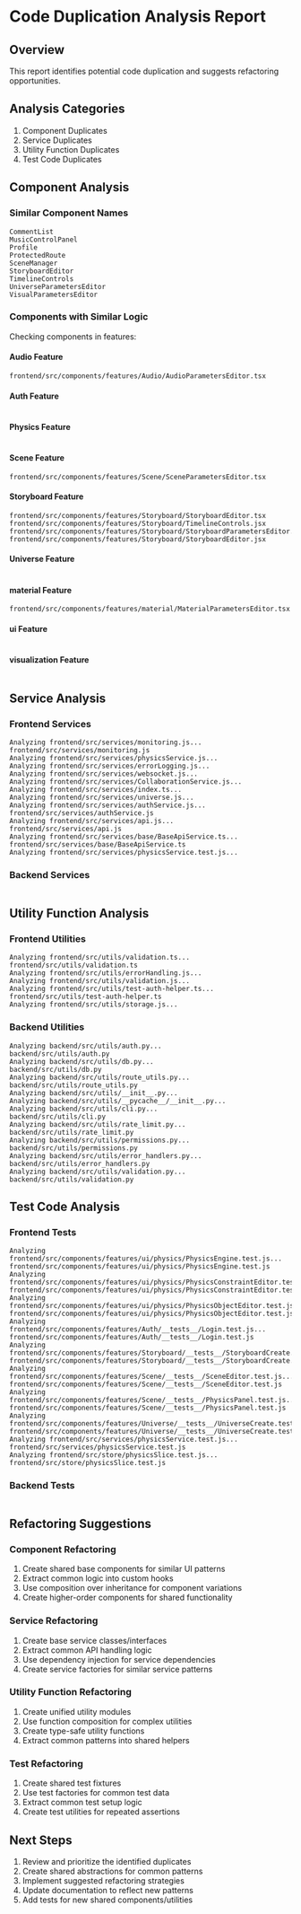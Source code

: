 # Code Duplication Analysis Report

## Overview
This report identifies potential code duplication and suggests refactoring opportunities.

## Analysis Categories
1. Component Duplicates
2. Service Duplicates
3. Utility Function Duplicates
4. Test Code Duplicates

## Component Analysis
### Similar Component Names
```
CommentList
MusicControlPanel
Profile
ProtectedRoute
SceneManager
StoryboardEditor
TimelineControls
UniverseParametersEditor
VisualParametersEditor
```
### Components with Similar Logic
Checking components in features:
#### Audio Feature
```
frontend/src/components/features/Audio/AudioParametersEditor.tsx
```
#### Auth Feature
```
```
#### Physics Feature
```
```
#### Scene Feature
```
frontend/src/components/features/Scene/SceneParametersEditor.tsx
```
#### Storyboard Feature
```
frontend/src/components/features/Storyboard/StoryboardEditor.tsx
frontend/src/components/features/Storyboard/TimelineControls.jsx
frontend/src/components/features/Storyboard/StoryboardParametersEditor.tsx
frontend/src/components/features/Storyboard/StoryboardEditor.jsx
```
#### Universe Feature
```
```
#### material Feature
```
frontend/src/components/features/material/MaterialParametersEditor.tsx
```
#### ui Feature
```
```
#### visualization Feature
```
```
## Service Analysis
### Frontend Services
```
Analyzing frontend/src/services/monitoring.js...
frontend/src/services/monitoring.js
Analyzing frontend/src/services/physicsService.js...
Analyzing frontend/src/services/errorLogging.js...
Analyzing frontend/src/services/websocket.js...
Analyzing frontend/src/services/CollaborationService.js...
Analyzing frontend/src/services/index.ts...
Analyzing frontend/src/services/universe.js...
Analyzing frontend/src/services/authService.js...
frontend/src/services/authService.js
Analyzing frontend/src/services/api.js...
frontend/src/services/api.js
Analyzing frontend/src/services/base/BaseApiService.ts...
frontend/src/services/base/BaseApiService.ts
Analyzing frontend/src/services/physicsService.test.js...
```
### Backend Services
```
```
## Utility Function Analysis
### Frontend Utilities
```
Analyzing frontend/src/utils/validation.ts...
frontend/src/utils/validation.ts
Analyzing frontend/src/utils/errorHandling.js...
Analyzing frontend/src/utils/validation.js...
Analyzing frontend/src/utils/test-auth-helper.ts...
frontend/src/utils/test-auth-helper.ts
Analyzing frontend/src/utils/storage.js...
```
### Backend Utilities
```
Analyzing backend/src/utils/auth.py...
backend/src/utils/auth.py
Analyzing backend/src/utils/db.py...
backend/src/utils/db.py
Analyzing backend/src/utils/route_utils.py...
backend/src/utils/route_utils.py
Analyzing backend/src/utils/__init__.py...
Analyzing backend/src/utils/__pycache__/__init__.py...
Analyzing backend/src/utils/cli.py...
backend/src/utils/cli.py
Analyzing backend/src/utils/rate_limit.py...
backend/src/utils/rate_limit.py
Analyzing backend/src/utils/permissions.py...
backend/src/utils/permissions.py
Analyzing backend/src/utils/error_handlers.py...
backend/src/utils/error_handlers.py
Analyzing backend/src/utils/validation.py...
backend/src/utils/validation.py
```
## Test Code Analysis
### Frontend Tests
```
Analyzing frontend/src/components/features/ui/physics/PhysicsEngine.test.js...
frontend/src/components/features/ui/physics/PhysicsEngine.test.js
Analyzing frontend/src/components/features/ui/physics/PhysicsConstraintEditor.test.js...
frontend/src/components/features/ui/physics/PhysicsConstraintEditor.test.js
Analyzing frontend/src/components/features/ui/physics/PhysicsObjectEditor.test.js...
frontend/src/components/features/ui/physics/PhysicsObjectEditor.test.js
Analyzing frontend/src/components/features/Auth/__tests__/Login.test.js...
frontend/src/components/features/Auth/__tests__/Login.test.js
Analyzing frontend/src/components/features/Storyboard/__tests__/StoryboardCreate.test.js...
frontend/src/components/features/Storyboard/__tests__/StoryboardCreate.test.js
Analyzing frontend/src/components/features/Scene/__tests__/SceneEditor.test.js...
frontend/src/components/features/Scene/__tests__/SceneEditor.test.js
Analyzing frontend/src/components/features/Scene/__tests__/PhysicsPanel.test.js...
frontend/src/components/features/Scene/__tests__/PhysicsPanel.test.js
Analyzing frontend/src/components/features/Universe/__tests__/UniverseCreate.test.js...
frontend/src/components/features/Universe/__tests__/UniverseCreate.test.js
Analyzing frontend/src/services/physicsService.test.js...
frontend/src/services/physicsService.test.js
Analyzing frontend/src/store/physicsSlice.test.js...
frontend/src/store/physicsSlice.test.js
```
### Backend Tests
```
```
## Refactoring Suggestions
### Component Refactoring
1. Create shared base components for similar UI patterns
2. Extract common logic into custom hooks
3. Use composition over inheritance for component variations
4. Create higher-order components for shared functionality

### Service Refactoring
1. Create base service classes/interfaces
2. Extract common API handling logic
3. Use dependency injection for service dependencies
4. Create service factories for similar service patterns

### Utility Function Refactoring
1. Create unified utility modules
2. Use function composition for complex utilities
3. Create type-safe utility functions
4. Extract common patterns into shared helpers

### Test Refactoring
1. Create shared test fixtures
2. Use test factories for common test data
3. Extract common test setup logic
4. Create test utilities for repeated assertions
## Next Steps
1. Review and prioritize the identified duplicates
2. Create shared abstractions for common patterns
3. Implement suggested refactoring strategies
4. Update documentation to reflect new patterns
5. Add tests for new shared components/utilities
